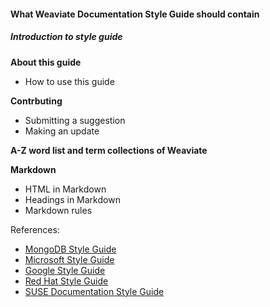 #### What Weaviate Documentation Style Guide should contain 

##### Introduction to style guide

**About this guide**
* How to use this guide

**Contrbuting**
* Submitting a suggestion
* Making an update

**A-Z word list and term collections of Weaviate**

**Markdown**
* HTML in Markdown
* Headings in Markdown
* Markdown rules




References:
* [MongoDB Style Guide](https://www.mongodb.com/docs/meta/style-guide/)
* [Microsoft Style Guide](https://docs.microsoft.com/en-us/style-guide/welcome/)
* [Google Style Guide](https://developers.google.com/style)
* [Red Hat Style Guide](https://redhat-documentation.github.io/supplementary-style-guide/)
* [SUSE Documentation Style Guide](https://documentation.suse.com/style/current/single-html/docu_styleguide/)
